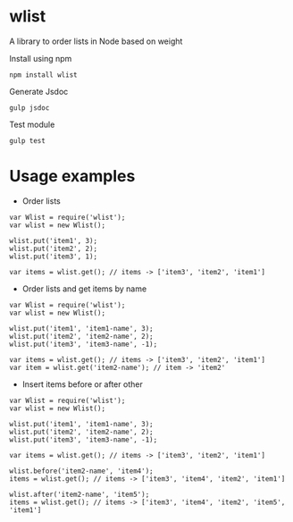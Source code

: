 # wlist
A library to order lists in Node based on weight

Install using npm

````
npm install wlist
````

Generate Jsdoc

````
gulp jsdoc
````

Test module

````
gulp test
````
    
# Usage examples

* Order lists

````
var Wlist = require('wlist');
var wlist = new Wlist();

wlist.put('item1', 3);
wlist.put('item2', 2);
wlist.put('item3', 1);

var items = wlist.get(); // items -> ['item3', 'item2', 'item1']
````

* Order lists and get items by name

````
var Wlist = require('wlist');
var wlist = new Wlist();

wlist.put('item1', 'item1-name', 3);
wlist.put('item2', 'item2-name', 2);
wlist.put('item3', 'item3-name', -1);

var items = wlist.get(); // items -> ['item3', 'item2', 'item1']
var item = wlist.get('item2-name'); // item -> 'item2'
````

* Insert items before or after other

````
var Wlist = require('wlist');
var wlist = new Wlist();

wlist.put('item1', 'item1-name', 3);
wlist.put('item2', 'item2-name', 2);
wlist.put('item3', 'item3-name', -1);

var items = wlist.get(); // items -> ['item3', 'item2', 'item1']

wlist.before('item2-name', 'item4');
items = wlist.get(); // items -> ['item3', 'item4', 'item2', 'item1']

wlist.after('item2-name', 'item5');
items = wlist.get(); // items -> ['item3', 'item4', 'item2', 'item5', 'item1']
````